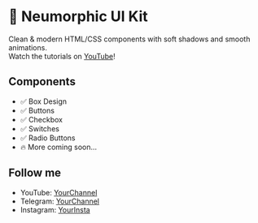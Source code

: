 # 🎨 Neumorphic UI Kit
Clean & modern HTML/CSS components with soft shadows and smooth animations.  
Watch the tutorials on [YouTube](https://youtube.com/@Acawon)!

## Components
- ✅ Box Design
- ✅ Buttons
- ✅ Checkbox
- ✅ Switches
- ✅ Radio Buttons
- 🔥 More coming soon...

## Follow me
- YouTube: [YourChannel](https://youtube.com/@Acawon)
- Telegram: [YourChannel](https://t.me/YourChannel)
- Instagram: [YourInsta](https://instagram.com/YourInsta)
